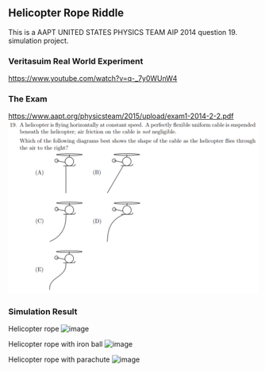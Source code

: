 ## Helicopter Rope Riddle
This is a AAPT UNITED STATES PHYSICS TEAM AIP 2014 question 19. simulation project.

### Veritasuim Real World Experiment
https://www.youtube.com/watch?v=q-_7y0WUnW4

### The Exam
https://www.aapt.org/physicsteam/2015/upload/exam1-2014-2-2.pdf
![image](https://github.com/Junluo1109/Vpython-Helicopter/blob/main/exam.png?raw=true)

### Simulation Result
Helicopter rope 
![image](https://github.com/Junluo1109/Vpython-Helicopter/blob/main/Helicopter.gif)

Helicopter rope with iron ball
![image](https://github.com/Junluo1109/Vpython-Helicopter/blob/main/Helicopter-ironball.gif)

Helicopter rope with parachute
![image](https://github.com/Junluo1109/Vpython-Helicopter/blob/main/Helicopter-parachute.gif)
